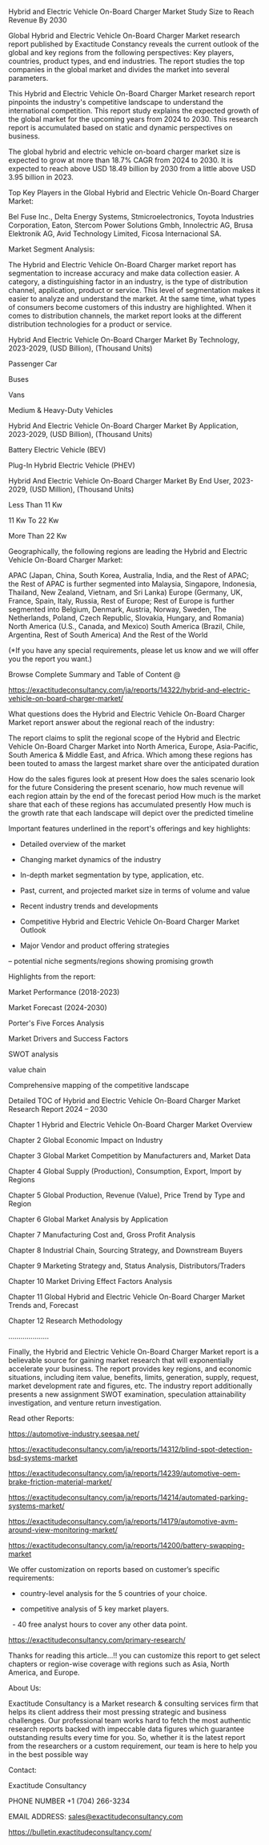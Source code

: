 Hybrid and Electric Vehicle On-Board Charger Market Study Size to Reach Revenue By 2030

Global Hybrid and Electric Vehicle On-Board Charger Market research report published by Exactitude Constancy reveals the current outlook of the global and key regions from the following perspectives: Key players, countries, product types, and end industries. The report studies the top companies in the global market and divides the market into several parameters.

This Hybrid and Electric Vehicle On-Board Charger Market research report pinpoints the industry's competitive landscape to understand the international competition. This report study explains the expected growth of the global market for the upcoming years from 2024 to 2030. This research report is accumulated based on static and dynamic perspectives on business.

The global hybrid and electric vehicle on-board charger market size is expected to grow at more than 18.7% CAGR from 2024 to 2030. It is expected to reach above USD 18.49 billion by 2030 from a little above USD 3.95 billion in 2023.

Top Key Players in the Global Hybrid and Electric Vehicle On-Board Charger Market:

Bel Fuse Inc., Delta Energy Systems, Stmicroelectronics, Toyota Industries Corporation, Eaton, Stercom Power Solutions Gmbh, Innolectric AG, Brusa Elektronik AG, Avid Technology Limited, Ficosa Internacional SA.

Market Segment Analysis:

The Hybrid and Electric Vehicle On-Board Charger market report has segmentation to increase accuracy and make data collection easier. A category, a distinguishing factor in an industry, is the type of distribution channel, application, product or service. This level of segmentation makes it easier to analyze and understand the market. At the same time, what types of consumers become customers of this industry are highlighted. When it comes to distribution channels, the market report looks at the different distribution technologies for a product or service.

Hybrid And Electric Vehicle On-Board Charger Market By Technology, 2023-2029, (USD Billion), (Thousand Units)

Passenger Car

Buses

Vans

Medium & Heavy-Duty Vehicles

Hybrid And Electric Vehicle On-Board Charger Market By Application, 2023-2029, (USD Billion), (Thousand Units)

Battery Electric Vehicle (BEV)

Plug-In Hybrid Electric Vehicle (PHEV)

Hybrid And Electric Vehicle On-Board Charger Market By End User, 2023-2029, (USD Million), (Thousand Units)

Less Than 11 Kw

11 Kw To 22 Kw

More Than 22 Kw

Geographically, the following regions are leading the Hybrid and Electric Vehicle On-Board Charger Market:

APAC (Japan, China, South Korea, Australia, India, and the Rest of APAC; the Rest of APAC is further segmented into Malaysia, Singapore, Indonesia, Thailand, New Zealand, Vietnam, and Sri Lanka)
Europe (Germany, UK, France, Spain, Italy, Russia, Rest of Europe; Rest of Europe is further segmented into Belgium, Denmark, Austria, Norway, Sweden, The Netherlands, Poland, Czech Republic, Slovakia, Hungary, and Romania)
North America (U.S., Canada, and Mexico)
South America (Brazil, Chile, Argentina, Rest of South America)
And the Rest of the World

(*If you have any special requirements, please let us know and we will offer you the report you want.)

Browse Complete Summary and Table of Content @

https://exactitudeconsultancy.com/ja/reports/14322/hybrid-and-electric-vehicle-on-board-charger-market/

What questions does the Hybrid and Electric Vehicle On-Board Charger Market report answer about the regional reach of the industry:

The report claims to split the regional scope of the Hybrid and Electric Vehicle On-Board Charger Market into North America, Europe, Asia-Pacific, South America & Middle East, and Africa. Which among these regions has been touted to amass the largest market share over the anticipated duration

How do the sales figures look at present How does the sales scenario look for the future
Considering the present scenario, how much revenue will each region attain by the end of the forecast period
How much is the market share that each of these regions has accumulated presently
How much is the growth rate that each landscape will depict over the predicted timeline

Important features underlined in the report's offerings and key highlights:

- Detailed overview of the market

- Changing market dynamics of the industry

- In-depth market segmentation by type, application, etc.

- Past, current, and projected market size in terms of volume and value

- Recent industry trends and developments

- Competitive Hybrid and Electric Vehicle On-Board Charger Market Outlook

- Major Vendor and product offering strategies

– potential niche segments/regions showing promising growth

Highlights from the report:

Market Performance (2018-2023)

Market Forecast (2024-2030)

Porter's Five Forces Analysis

Market Drivers and Success Factors

SWOT analysis

value chain

Comprehensive mapping of the competitive landscape

Detailed TOC of Hybrid and Electric Vehicle On-Board Charger Market Research Report 2024 – 2030

Chapter 1 Hybrid and Electric Vehicle On-Board Charger Market Overview

Chapter 2 Global Economic Impact on Industry

Chapter 3 Global Market Competition by Manufacturers and, Market Data

Chapter 4 Global Supply (Production), Consumption, Export, Import by Regions

Chapter 5 Global Production, Revenue (Value), Price Trend by Type and Region

Chapter 6 Global Market Analysis by Application

Chapter 7 Manufacturing Cost and, Gross Profit Analysis

Chapter 8 Industrial Chain, Sourcing Strategy, and Downstream Buyers

Chapter 9 Marketing Strategy and, Status Analysis, Distributors/Traders

Chapter 10 Market Driving Effect Factors Analysis

Chapter 11 Global Hybrid and Electric Vehicle On-Board Charger Market Trends and, Forecast

Chapter 12 Research Methodology

………………..

Finally, the Hybrid and Electric Vehicle On-Board Charger Market report is a believable source for gaining market research that will exponentially accelerate your business. The report provides key regions, and economic situations, including item value, benefits, limits, generation, supply, request, market development rate and figures, etc. The industry report additionally presents a new assignment SWOT examination, speculation attainability investigation, and venture return investigation.

Read other Reports:

https://automotive-industry.seesaa.net/

https://exactitudeconsultancy.com/ja/reports/14312/blind-spot-detection-bsd-systems-market

https://exactitudeconsultancy.com/ja/reports/14239/automotive-oem-brake-friction-material-market/

https://exactitudeconsultancy.com/ja/reports/14214/automated-parking-systems-market/

https://exactitudeconsultancy.com/ja/reports/14179/automotive-avm-around-view-monitoring-market/

https://exactitudeconsultancy.com/ja/reports/14200/battery-swapping-market

We offer customization on reports based on customer’s specific requirements:

- country-level analysis for the 5 countries of your choice.

- competitive analysis of 5 key market players.

  - 40 free analyst hours to cover any other data point.

https://exactitudeconsultancy.com/primary-research/

Thanks for reading this article...!! you can customize this report to get select chapters or region-wise coverage with regions such as Asia, North America, and Europe.

About Us:

Exactitude Consultancy is a Market research & consulting services firm that helps its client address their most pressing strategic and business challenges. Our professional team works hard to fetch the most authentic research reports backed with impeccable data figures which guarantee outstanding results every time for you. So, whether it is the latest report from the researchers or a custom requirement, our team is here to help you in the best possible way

Contact:

Exactitude Consultancy

PHONE NUMBER +1 (704) 266-3234

EMAIL ADDRESS: sales@exactitudeconsultancy.com

https://bulletin.exactitudeconsultancy.com/
